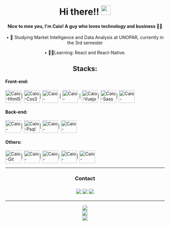 <div id="header" align="center">
 <h1>Hi there!! <img src="https://raw.githubusercontent.com/iampavangandhi/iampavangandhi/master/gifs/Hi.gif" width="30px"></h1>
 
 
 
 #### Nice to mee you, I'm Caio! A guy who loves technology and business 👨‍💻
  
• 🎒 Studying Market Intelligence and Data Analysis at UNOPAR, currently in the 3rd semester    


• 👨‍💻Learning: React and React-Native.
 

</div>
<h2 align="center"> Stacks:</h2>
<div style="display: inline_block" align="left">
  <h4>Front-end:</h4>
  <img align="center" alt="Caio-Html5" height="40" width="50" src="https://cdn.jsdelivr.net/gh/devicons/devicon/icons/html5/html5-original-wordmark.svg">|
  <img align="center" alt="Caio-Css3" height="40" width="50" src="https://cdn.jsdelivr.net/gh/devicons/devicon/icons/css3/css3-original-wordmark.svg" >|
  <img align="center" alt="Caio-Javascript" height="40" width="50" src="https://cdn.jsdelivr.net/gh/devicons/devicon/icons/javascript/javascript-original.svg"> |
  <img align="center" alt="Caio-Bootstrap" height="40" width="50" src="https://cdn.jsdelivr.net/gh/devicons/devicon/icons/bootstrap/bootstrap-plain.svg"> |
  <img align="center" alt="Caio-Vuejs" height="40" width="50" src="https://cdn.jsdelivr.net/gh/devicons/devicon/icons/vuejs/vuejs-original.svg">|
  <img align="center" alt="Caio-Sass" height="40" width="50" src="https://cdn.jsdelivr.net/gh/devicons/devicon/icons/sass/sass-original.svg">|
  <img align="center" alt="Caio-Jquery" height="40" width="50" src="https://cdn.jsdelivr.net/gh/devicons/devicon/icons/jquery/jquery-plain-wordmark.svg">
 
</div>
<div style="display: inline_block" align="left">
 <h4 >Back-end:</h4>
 <img align="center" alt="Caio-MySql" height="40" width="50" src="https://cdn.jsdelivr.net/gh/devicons/devicon/icons/mysql/mysql-original-wordmark.svg">|
  <img align="center" alt="Caio-Psql" height="40" width="50" src="https://cdn.jsdelivr.net/gh/devicons/devicon/icons/postgresql/postgresql-original.svg">|
  <img align="center" alt="Caio-Nodejs" height="40" width="50" src="https://cdn.jsdelivr.net/gh/devicons/devicon/icons/nodejs/nodejs-plain.svg">|
 <img align="center" alt="Caio-Python" height="40" width="50" src="https://cdn.jsdelivr.net/gh/devicons/devicon/icons/python/python-original.svg">
 
</div>
<div style="display: inline_block" align="left">
 <h4>Others:</h4>
 <img align="center" alt="Caio-Git" height="40" width="50" src="https://cdn.jsdelivr.net/gh/devicons/devicon/icons/git/git-plain.svg">|
  <img align="center" alt="Caio-Github" height="40" width="50" src="https://cdn.jsdelivr.net/gh/devicons/devicon/icons/github/github-original-wordmark.svg">|
  <img align="center" alt="Caio-VisualStudio" height="40" width="50" src="https://cdn.jsdelivr.net/gh/devicons/devicon/icons/visualstudio/visualstudio-plain.svg">|
 <img align="center" alt="Caio-Pycharm" height="40" width="50" src="https://cdn.jsdelivr.net/gh/devicons/devicon/icons/pycharm/pycharm-original.svg">|
  <img align="center" alt="Caio-Figma" height="40" width="50" src="https://cdn.jsdelivr.net/gh/devicons/devicon/icons/figma/figma-original.svg">
 
</div>

<hr>
  <div align="center">
<h3>Contact <h3>
 <a href="https://github.com/Caio-Mendonca"><img  src="https://img.shields.io/badge/github-%23100000.svg?&style=for-the-badge&logo=github&logoColor=white&link=mailto:https://github.com/Caio-Mendonca"></a>
 <a href="https://www.linkedin.com/in/caio-eduardo-597b03191"><img src="https://img.shields.io/badge/linkedin-%230077B5.svg?&style=for-the-badge&logo=linkedin&logoColor=white&link=mailto:https:www.linkedin.com/in/caio-eduardo-597b03191/"></a>
 <a href="mailto:caioeduardojm4@gmail.com"><img src="https://img.shields.io/badge/gmail-D14836?&style=for-the-badge&logo=gmail&logoColor=white&link=mailto:caioeduardojm4@gmail.com"></a>
  </div>  
<hr>

  <div align="center" >
  <a href= "https://github.com/Caio-Mendonca"><img src="https://github-readme-stats.vercel.app/api/top-langs/?username=caio-mendonca&layout=compact&langs_count=7&theme=dark"></a>
   </div>
   <div align="center">
    <a href= "https://github.com/Caio-Mendonca"><img src="https://github-readme-stats.vercel.app/api?username=caio-mendonca&show_icons=true&theme=dark&include_all_commits=true&count_private=true"></a>
   </div>
  <div align="center">
 <a href= "https://github.com/Caio-Mendonca"><img src="http://github-readme-streak-stats.herokuapp.com/?user=caio-mendonca&theme=github-dark&hide_border=true&date_format=j%20M%5B%20Y%5D"></a>
 </div>
